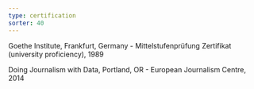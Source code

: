 ```yaml
---
type: certification
sorter: 40
---
```


Goethe Institute, Frankfurt, Germany - Mittelstufenprüfung Zertifikat (university proficiency), 1989

Doing Journalism with Data, Portland, OR - European Journalism Centre, 2014
